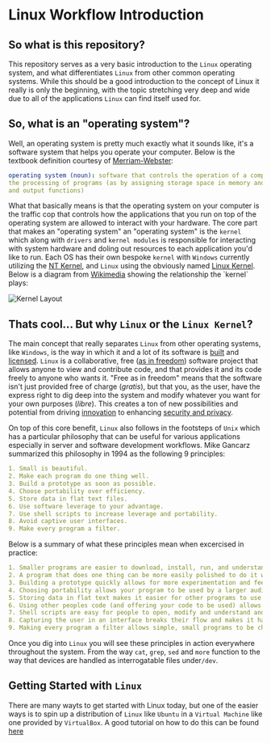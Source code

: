 # Linux Workflow Introduction

## So what is this repository?

This repository serves as a very basic introduction to the `Linux` operating system, and what differentiates `Linux` from other common operating systems.  While this should be a good introduction to the concept of Linux it really is only the beginning, with the topic stretching very deep and wide due to all of the applications `Linux` can find itself used for.

## So, what is an "operating system"?

Well, an operating system is pretty much exactly what it sounds like, it's a software system that helps you operate your computer.  Below is the textbook definition courtesy of [Merriam-Webster](https://www.merriam-webster.com/dictionary/operating%20system):

```yaml
operating system (noun): software that controls the operation of a computer and directs
the processing of programs (as by assigning storage space in memory and controlling input
and output functions)
```

What that basically means is that the operating system on your computer is the traffic cop that controls how the applications that you run on top of the operating system are allowed to interact with your hardware.  The core part that makes an "operating system" an "operating system" is the `kernel` which along with `drivers` and `kernel modules` is responsible for interacting with system hardware and doling out resources to each application you'd like to run.  Each OS has their own bespoke `kernel` with `Windows` currently utilizing the [NT Kernel](https://en.wikipedia.org/wiki/Architecture_of_Windows_NT), and `Linux` using the obviously named [Linux Kernel](https://www.kernel.org/).  Below is a diagram from [Wikimedia](https://en.wikipedia.org/wiki/Kernel_(operating_system)#/media/File:Kernel_Layout.svg) showing the relationship the `kernel` plays:

![Kernel Layout](https://upload.wikimedia.org/wikipedia/commons/thumb/8/8f/Kernel_Layout.svg/1920px-Kernel_Layout.svg.png)

## Thats cool... But why `Linux` or the `Linux Kernel`?

The main concept that really separates `Linux` from other operating systems, like `Windows`, is the way in which it and a lot of its software is [built](https://www.youtube.com/watch?v=yVpbFMhOAwE) and [licensed](https://www.gnu.org/licenses/gpl-3.0.en.html).  `Linux` is a collaborative, free ([as in freedom](https://www.youtube.com/watch?v=NB8mCcLRxlg)) software project that allows anyone to view and contribute code, and that provides it and its code freely to anyone who wants it.  "Free as in freedom" means that the software isn't just provided free of charge (*gratis*), but that you, as the user, have the express right to dig deep into the system and modify whatever you want for your own purposes (*libre*).  This creates a ton of new possibilities and potential from driving [innovation](https://framatube.org/videos/watch/43af45ec-d99a-4e36-a084-e8e1ce28dee8) to enhancing [security and privacy](https://framatube.org/videos/watch/99069c5c-5a00-489e-97cb-fd5cc76de77c).

On top of this core benefit, `Linux` also follows in the footsteps of `Unix` which has a particular philosophy that can be useful for various applications especially in server and software development workflows. Mike Gancarz summarized this philosophy in 1994 as the following 9 principles:

```yaml
1. Small is beautiful.
2. Make each program do one thing well.
3. Build a prototype as soon as possible.
4. Choose portability over efficiency.
5. Store data in flat text files.
6. Use software leverage to your advantage.
7. Use shell scripts to increase leverage and portability.
8. Avoid captive user interfaces.
9. Make every program a filter.
```

Below is a summary of what these principles mean when excercised in practice:

```yaml
1. Smaller programs are easier to download, install, run, and understand
2. A program that does one thing can be more easily polished to do it well
3. Building a prototype quickly allows for more experimentation and feedback
4. Choosing portability allows your program to be used by a larger audience
5. Storing data in flat text makes it easier for other programs to use that data
6. Using other peoples code (and offering your code to be used) allows work to build up and not be siloed
7. Shell scripts are easy for people to open, modify and understand and will run on any system
8. Capturing the user in an interface breaks their flow and makes it harder for them to use
9. Making every program a filter allows simple, small programs to be chained together to accomplish complex tasks
```

Once you dig into `Linux` you will see these principles in action everywhere throughout the system. From the way `cat`, `grep`, `sed` and `more` function to the way that devices are handled as interrogatable files under`/dev`.

## Getting Started with `Linux`

There are many wayts to get started with Linux today, but one of the easier ways is to spin up a distribution of `Linux` like `Ubuntu` in a `Virtual Machine` like one provided by `VirtualBox`.  A good tutorial on how to do this can be found [here](https://www.makeuseof.com/install-ubuntu-virtualbox/)

